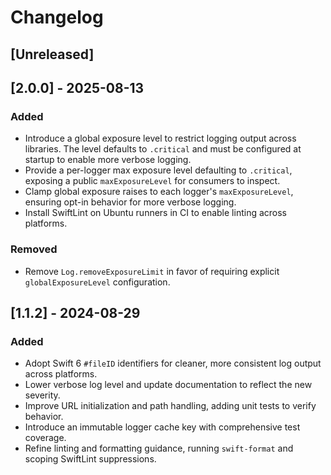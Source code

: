 # Changelog

## [Unreleased]

## [2.0.0] - 2025-08-13
### Added
- Introduce a global exposure level to restrict logging output across libraries. The level
  defaults to `.critical` and must be configured at startup to enable more verbose logging.
- Provide a per-logger max exposure level defaulting to `.critical`, exposing a public
  `maxExposureLevel` for consumers to inspect.
- Clamp global exposure raises to each logger's `maxExposureLevel`, ensuring
  opt-in behavior for more verbose logging.
- Install SwiftLint on Ubuntu runners in CI to enable linting across platforms.
### Removed
- Remove `Log.removeExposureLimit` in favor of requiring explicit `globalExposureLevel` configuration.

## [1.1.2] - 2024-08-29
### Added
- Adopt Swift 6 `#fileID` identifiers for cleaner, more consistent log output across platforms.
- Lower verbose log level and update documentation to reflect the new severity.
- Improve URL initialization and path handling, adding unit tests to verify behavior.
- Introduce an immutable logger cache key with comprehensive test coverage.
- Refine linting and formatting guidance, running `swift-format` and scoping SwiftLint suppressions.

